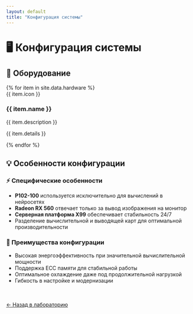 ```yaml
---
layout: default
title: "Конфигурация системы"
---
```


# 🖥️ Конфигурация системы

## 🔌 Оборудование

<div class="cards-grid">
{% for item in site.data.hardware %}
<div class="card">
    <div class="hardware-item">
        <div class="hardware-icon">{{ item.icon }}</div>
        <h3>{{ item.name }}</h3>
        <p class="hardware-description">{{ item.description }}</p>
        <p class="hardware-details">{{ item.details }}</p>
    </div>
</div>
{% endfor %}
</div>

## 💡 Особенности конфигурации

<div class="card success">
    <h3>⚡ Специфические особенности</h3>
    <ul>
        <li><strong>P102-100</strong> используется исключительно для вычислений в нейросетях</li>
        <li><strong>Radeon RX 560</strong> отвечает только за вывод изображения на монитор</li>
        <li><strong>Серверная платформа X99</strong> обеспечивает стабильность 24/7</li>
        <li>Разделение вычислительной и выводящей карт для оптимальной производительности</li>
    </ul>
</div>

<div class="card">
    <h3>🎯 Преимущества конфигурации</h3>
    <ul>
        <li>Высокая энергоэффективность при значительной вычислительной мощности</li>
        <li>Поддержка ECC памяти для стабильной работы</li>
        <li>Оптимальное охлаждение даже под продолжительной нагрузкой</li>
        <li>Гибкость в настройке и модернизации</li>
    </ul>
</div>

<div class="text-center" style="margin-top: 3rem;">
    <a href="{{ '/' | relative_url }}" class="btn btn-primary">← Назад в лабораторию</a>
</div>
